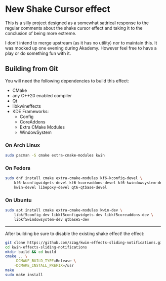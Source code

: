 # New Shake Cursor effect

This is a silly project designed as a somewhat satirical response to the regular comments about the shake cursor effect and taking it to the conclusion of being more extreme.

I don't intend to merge upstream (as it has no utility) nor to maintain this. It was mocked up one evening during Akademy.
However feel free to have a play or do something fun with it.

## Building from Git

You will need the following dependencies to build this effect:

* CMake
* any C++20 enabled compiler
* Qt
* libkwineffects
* KDE Frameworks:
    - Config
    - CoreAddons
    - Extra CMake Modules
    - WindowSystem

### On Arch Linux

```sh
sudo pacman -S cmake extra-cmake-modules kwin
```

### On Fedora

```sh
sudo dnf install cmake extra-cmake-modules kf6-kconfig-devel \
    kf6-kconfigwidgets-devel kf6-kcoreaddons-devel kf6-kwindowsystem-devel \
    kwin-devel libepoxy-devel qt6-qtbase-devel
```


### On Ubuntu

```sh
sudo apt install cmake extra-cmake-modules kwin-dev \
    libkf5config-dev libkf5configwidgets-dev libkf5coreaddons-dev \
    libkf5windowsystem-dev qtbase5-dev
```

-----

After building be sure to disable the existing shake effect!
the effect:

```sh
git clone https://github.com/zzag/kwin-effects-sliding-notifications.git
cd kwin-effects-sliding-notifications
mkdir build && cd build
cmake .. \
    -DCMAKE_BUILD_TYPE=Release \
    -DCMAKE_INSTALL_PREFIX=/usr
make
sudo make install
```

